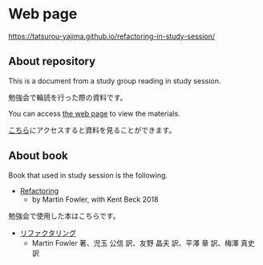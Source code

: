 # Web page

https://tatsurou-yajima.github.io/refactoring-in-study-session/

## About repository

This is a document from a study group reading in study session.

勉強会で輪読を行った際の資料です。

You can access [the web page](https://tatsurou-yajima.github.io/refactoring-in-study-session/) to view the materials.

[こちら](https://tatsurou-yajima.github.io/refactoring-in-study-session/)にアクセスすると資料を見ることができます。

## About book

Book that used in study session is the following.

- [Refactoring](https://martinfowler.com/books/refactoring.html)
  - by Martin Fowler, with Kent Beck 2018

勉強会で使用した本はこちらです。

- [リファクタリング](https://www.ohmsha.co.jp/book/9784274224546/)
  - Martin Fowler 著、児玉 公信 訳、友野 晶夫 訳、平澤 章 訳、梅澤 真史 訳
